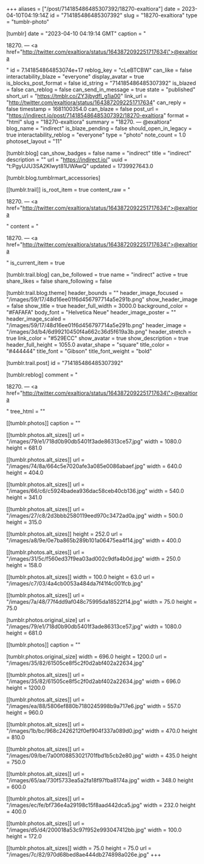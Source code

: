 +++
aliases = ["/post/714185486485307392/18270-exaltiora"]
date = 2023-04-10T04:19:14Z
id = "714185486485307392"
slug = "18270-exaltiora"
type = "tumblr-photo"

[tumblr]
date = "2023-04-10 04:19:14 GMT"
caption = "<p>18270. — <a href=\"http://twitter.com/exaltiora/status/1643872092251717634\">@exaltiora</a></p>"
id = 7.141854864853074e+17
reblog_key = "cLeBTCBW"
can_like = false
interactability_blaze = "everyone"
display_avatar = true
is_blocks_post_format = false
id_string = "714185486485307392"
is_blazed = false
can_reblog = false
can_send_in_message = true
state = "published"
short_url = "https://tmblr.co/ZY3jbydfI_g1ia00"
link_url = "http://twitter.com/exaltiora/status/1643872092251717634"
can_reply = false
timestamp = 1681100354.0
can_blaze = false
post_url = "https://indirect.io/post/714185486485307392/18270-exaltiora"
format = "html"
slug = "18270-exaltiora"
summary = "18270. — @exaltiora"
blog_name = "indirect"
is_blaze_pending = false
should_open_in_legacy = true
interactability_reblog = "everyone"
type = "photo"
note_count = 1.0
photoset_layout = "11"

[tumblr.blog]
can_show_badges = false
name = "indirect"
title = "indirect"
description = ""
url = "https://indirect.io/"
uuid = "t:PgyUJU3SA2Klwyt81UWAwQ"
updated = 1739927643.0

[tumblr.blog.tumblrmart_accessories]

[[tumblr.trail]]
is_root_item = true
content_raw = "<p>18270. — <a href=\"http://twitter.com/exaltiora/status/1643872092251717634\">@exaltiora</a></p>"
content = "<p>18270. &mdash; <a href=\"http://twitter.com/exaltiora/status/1643872092251717634\">@exaltiora</a></p>"
is_current_item = true

[tumblr.trail.blog]
can_be_followed = true
name = "indirect"
active = true
share_likes = false
share_following = false

[tumblr.trail.blog.theme]
header_bounds = ""
header_image_focused = "/images/59/17/48d16ee01f6d456797714a5e291b.png"
show_header_image = false
show_title = true
header_full_width = 3000.0
background_color = "#FAFAFA"
body_font = "Helvetica Neue"
header_image_poster = ""
header_image_scaled = "/images/59/17/48d16ee01f6d456797714a5e291b.png"
header_image = "/images/3d/b4/6d99210450f4a662c36d5f619a3b.png"
header_stretch = true
link_color = "#529ECC"
show_avatar = true
show_description = true
header_full_height = 1055.0
avatar_shape = "square"
title_color = "#444444"
title_font = "Gibson"
title_font_weight = "bold"

[tumblr.trail.post]
id = "714185486485307392"

[tumblr.reblog]
comment = "<p>18270. — <a href=\"http://twitter.com/exaltiora/status/1643872092251717634\">@exaltiora</a></p>"
tree_html = ""

[[tumblr.photos]]
caption = ""

[[tumblr.photos.alt_sizes]]
url = "/images/79/e1/718d0b90db5401f3ade86313ce57.jpg"
width = 1080.0
height = 681.0

[[tumblr.photos.alt_sizes]]
url = "/images/74/8a/664c5e7020afe3a085e0086abaef.jpg"
width = 640.0
height = 404.0

[[tumblr.photos.alt_sizes]]
url = "/images/66/c6/c5924badea936dac58ceb40cb136.jpg"
width = 540.0
height = 341.0

[[tumblr.photos.alt_sizes]]
url = "/images/27/c8/2d3bbb2580119eed970c3472ad0a.jpg"
width = 500.0
height = 315.0

[[tumblr.photos.alt_sizes]]
height = 252.0
url = "/images/a8/9e/0e7ba865b289b101a06475ea4f14.jpg"
width = 400.0

[[tumblr.photos.alt_sizes]]
url = "/images/31/5c/f560ed37f9ea03ad002c9dfa4b0d.jpg"
width = 250.0
height = 158.0

[[tumblr.photos.alt_sizes]]
width = 100.0
height = 63.0
url = "/images/c7/03/4a4cb0053a484da7f41f4c001fcb.jpg"

[[tumblr.photos.alt_sizes]]
url = "/images/7a/48/77f4dd9af048c75995da18522f14.jpg"
width = 75.0
height = 75.0

[tumblr.photos.original_size]
url = "/images/79/e1/718d0b90db5401f3ade86313ce57.jpg"
width = 1080.0
height = 681.0

[[tumblr.photos]]
caption = ""

[tumblr.photos.original_size]
width = 696.0
height = 1200.0
url = "/images/35/82/61505ce8f5c2f0d2abf402a22634.jpg"

[[tumblr.photos.alt_sizes]]
url = "/images/35/82/61505ce8f5c2f0d2abf402a22634.jpg"
width = 696.0
height = 1200.0

[[tumblr.photos.alt_sizes]]
url = "/images/ea/88/5806ef880b7180245998b9a717e6.jpg"
width = 557.0
height = 960.0

[[tumblr.photos.alt_sizes]]
url = "/images/1b/bc/968c2426212f0ef904f337a089d0.jpg"
width = 470.0
height = 810.0

[[tumblr.photos.alt_sizes]]
url = "/images/09/be/7a00f08853021701fbd1b5cb2e80.jpg"
width = 435.0
height = 750.0

[[tumblr.photos.alt_sizes]]
url = "/images/65/aa/730f5733ea5a2fa18f97fba8174a.jpg"
width = 348.0
height = 600.0

[[tumblr.photos.alt_sizes]]
url = "/images/ec/fe/bf736e4a29198c15f8aad442dca5.jpg"
width = 232.0
height = 400.0

[[tumblr.photos.alt_sizes]]
url = "/images/d5/d4/200018a53c97f952e993047412bb.jpg"
width = 100.0
height = 172.0

[[tumblr.photos.alt_sizes]]
width = 75.0
height = 75.0
url = "/images/7c/82/970d68bed8ae444db274898a026e.jpg"
+++
